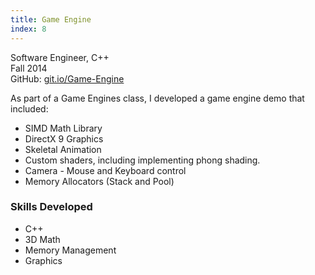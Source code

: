 ```yaml
---
title: Game Engine
index: 8
---
```


Software Engineer, C++
<br/>
Fall 2014
<br/>
GitHub: [git.io/Game-Engine](https://git.io/Game-Engine)

As part of a Game Engines class, I developed a game engine demo that included:

- SIMD Math Library
- DirectX 9 Graphics
- Skeletal Animation
- Custom shaders, including implementing phong shading.
- Camera - Mouse and Keyboard control
- Memory Allocators (Stack and Pool)

### Skills Developed

- C++
- 3D Math
- Memory Management
- Graphics

